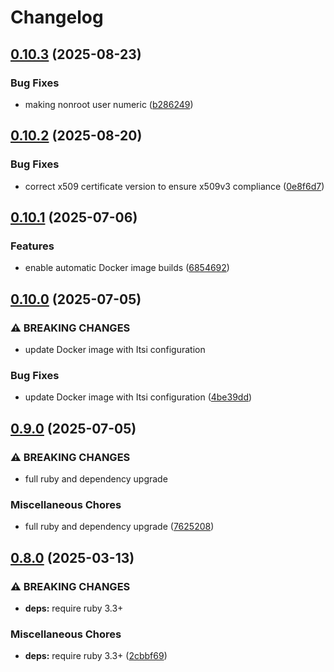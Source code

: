 # Changelog

## [0.10.3](https://github.com/jgnagy/bullion/compare/bullion/v0.10.2...bullion/v0.10.3) (2025-08-23)


### Bug Fixes

* making nonroot user numeric ([b286249](https://github.com/jgnagy/bullion/commit/b28624969b440d0d7fbc87ebef87a00862295183))

## [0.10.2](https://github.com/jgnagy/bullion/compare/bullion/v0.10.1...bullion/v0.10.2) (2025-08-20)


### Bug Fixes

* correct x509 certificate version to ensure x509v3 compliance ([0e8f6d7](https://github.com/jgnagy/bullion/commit/0e8f6d7bb6fc9b6913cff84390b1a5c436b53d2c))

## [0.10.1](https://github.com/jgnagy/bullion/compare/bullion/v0.10.0...bullion/v0.10.1) (2025-07-06)


### Features

* enable automatic Docker image builds ([6854692](https://github.com/jgnagy/bullion/commit/685469269d1f7e5b11c3c87bcd814225d5a26d1e))

## [0.10.0](https://github.com/jgnagy/bullion/compare/bullion/v0.9.0...bullion/v0.10.0) (2025-07-05)


### ⚠ BREAKING CHANGES

* update Docker image with Itsi configuration

### Bug Fixes

* update Docker image with Itsi configuration ([4be39dd](https://github.com/jgnagy/bullion/commit/4be39dd6200f058907029e23a07f19241705b701))

## [0.9.0](https://github.com/jgnagy/bullion/compare/bullion/v0.8.0...bullion/v0.9.0) (2025-07-05)


### ⚠ BREAKING CHANGES

* full ruby and dependency upgrade

### Miscellaneous Chores

* full ruby and dependency upgrade ([7625208](https://github.com/jgnagy/bullion/commit/7625208b1c4fa6b1acb5a0c9e7362001d66e4e08))

## [0.8.0](https://github.com/jgnagy/bullion/compare/bullion-v0.7.3...bullion/v0.8.0) (2025-03-13)


### ⚠ BREAKING CHANGES

* **deps:** require ruby 3.3+

### Miscellaneous Chores

* **deps:** require ruby 3.3+ ([2cbbf69](https://github.com/jgnagy/bullion/commit/2cbbf69b0cdb024ea800d88cfc683437cdc9e5da))
